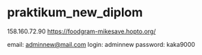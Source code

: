 # praktikum_new_diplom
158.160.72.90
https://foodgram-mikesave.hopto.org/

email: adminnew@mail.com
login: adminnew
password: kaka9000
